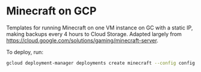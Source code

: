 # Minecraft on GCP

Templates for running Minecraft on one VM instance on GC with a static IP, making backups every 4 hours to Cloud Storage. Adapted largely from https://cloud.google.com/solutions/gaming/minecraft-server.

To deploy, run:
```bash
gcloud deployment-manager deployments create minecraft --config config.yaml
```
